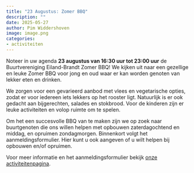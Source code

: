 ```yaml
---
title: "23 Augustus: Zomer BBQ"
description: ""
date: 2025-05-27
author: Pim Widdershoven
image: image.png
categories:
- activiteiten
---
```


Noteer in uw agenda **23 augustus van 16:30 uur tot 23:00 uur** de Buurtvereniging Eiland-Brandt Zomer BBQ! We kijken uit naar een gezellige en leuke Zomer BBQ voor jong en oud waar er kan worden genoten van lekker eten en drinken.

We zorgen voor een gevarieerd aanbod met vlees en vegetarische opties, zodat er voor iedereen iets lekkers op het rooster ligt. Natuurlijk is er ook gedacht aan bijgerechten, salades en stokbrood. Voor de kinderen zijn er leuke activiteiten en volop ruimte om te spelen.

Om het een succesvolle BBQ van te maken zijn we op zoek naar buurtgenoten die ons willen helpen met opbouwen zaterdagochtend en middag, en opruimen zondagmorgen. Binnenkort volgt het aanmeldingsformulier. Hier kunt u ook aangeven of u wilt helpen bij opbouwen en/of opruimen.

Voor meer informatie en het aanmeldingsformulier bekijk [onze activiteitenpagina](/activiteiten/2025-08-23-zomer-bbq/).
